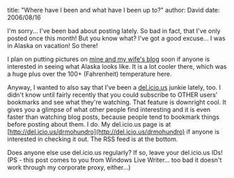 
title: "Where have I been and what have I been up to?"
author: David
date: 2006/08/16

I'm sorry... I've been bad about posting lately. So bad in fact, that I've only posted once this month! But you know what? I've got a good excuse... I was in Alaska on vacation! So there! 

I plan on putting pictures on [mine and my wife's blog](http://www.mohundro.com/) soon if anyone is interested in seeing what Alaska looks like. It is a lot cooler there, which was a huge plus over the 100+ (Fahrenheit) temperature here. 

Anyway, I wanted to also say that I've been a [del.icio.us](http://del.icio.us) junkie lately, too. I didn't know until fairly recently that you could subscribe to OTHER users' bookmarks and see what they're watching. That feature is downright cool. It gives you a glimpse of what other people find interesting and it is even faster than watching blog posts, because people tend to bookmark things before posting about them. I do. My del.icio.us page is at [http://del.icio.us/drmohundro](http://del.icio.us/drmohundro) if anyone is interested in checking it out. The RSS feed is at the bottom. 

Does anyone else use del.icio.us regularly? If so, leave your del.icio.us IDs! 
(PS - this post comes to you from Windows Live Writer... too bad it doesn't work through my corporate proxy, either...)
